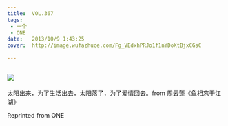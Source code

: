 ```yaml
---
title:	VOL.367
tags:
 - 一个
 - ONE
date:	2013/10/9 1:43:25
cover:	http://image.wufazhuce.com/Fg_VEdxhPRJo1f1nYDoXtBjxCGsC

---
```

![](http://image.wufazhuce.com/Fg_VEdxhPRJo1f1nYDoXtBjxCGsC)
---

太阳出来，为了生活出去，太阳落了，为了爱情回去。from 周云蓬《鱼相忘于江湖》
 
Reprinted from ONE
